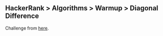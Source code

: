 ## HackerRank > Algorithms > Warmup > Diagonal Difference

Challenge from [here](https://www.hackerrank.com/challenges/diagonal-difference).

